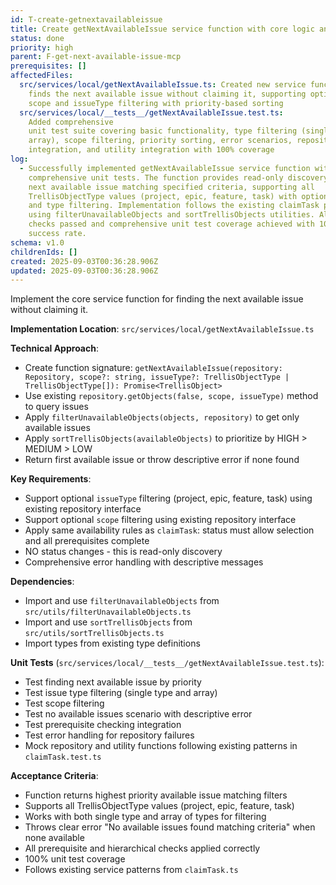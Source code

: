```yaml
---
id: T-create-getnextavailableissue
title: Create getNextAvailableIssue service function with core logic and unit tests
status: done
priority: high
parent: F-get-next-available-issue-mcp
prerequisites: []
affectedFiles:
  src/services/local/getNextAvailableIssue.ts: Created new service function that
    finds the next available issue without claiming it, supporting optional
    scope and issueType filtering with priority-based sorting
  src/services/local/__tests__/getNextAvailableIssue.test.ts:
    Added comprehensive
    unit test suite covering basic functionality, type filtering (single and
    array), scope filtering, priority sorting, error scenarios, repository
    integration, and utility integration with 100% coverage
log:
  - Successfully implemented getNextAvailableIssue service function with
    comprehensive unit tests. The function provides read-only discovery of the
    next available issue matching specified criteria, supporting all
    TrellisObjectType values (project, epic, feature, task) with optional scope
    and type filtering. Implementation follows the existing claimTask pattern
    using filterUnavailableObjects and sortTrellisObjects utilities. All quality
    checks passed and comprehensive unit test coverage achieved with 100% test
    success rate.
schema: v1.0
childrenIds: []
created: 2025-09-03T00:36:28.906Z
updated: 2025-09-03T00:36:28.906Z
---
```


Implement the core service function for finding the next available issue without claiming it.

**Implementation Location**: `src/services/local/getNextAvailableIssue.ts`

**Technical Approach**:

- Create function signature: `getNextAvailableIssue(repository: Repository, scope?: string, issueType?: TrellisObjectType | TrellisObjectType[]): Promise<TrellisObject>`
- Use existing `repository.getObjects(false, scope, issueType)` method to query issues
- Apply `filterUnavailableObjects(objects, repository)` to get only available issues
- Apply `sortTrellisObjects(availableObjects)` to prioritize by HIGH > MEDIUM > LOW
- Return first available issue or throw descriptive error if none found

**Key Requirements**:

- Support optional `issueType` filtering (project, epic, feature, task) using existing repository interface
- Support optional `scope` filtering using existing repository interface
- Apply same availability rules as `claimTask`: status must allow selection and all prerequisites complete
- NO status changes - this is read-only discovery
- Comprehensive error handling with descriptive messages

**Dependencies**:

- Import and use `filterUnavailableObjects` from `src/utils/filterUnavailableObjects.ts`
- Import and use `sortTrellisObjects` from `src/utils/sortTrellisObjects.ts`
- Import types from existing type definitions

**Unit Tests** (`src/services/local/__tests__/getNextAvailableIssue.test.ts`):

- Test finding next available issue by priority
- Test issue type filtering (single type and array)
- Test scope filtering
- Test no available issues scenario with descriptive error
- Test prerequisite checking integration
- Test error handling for repository failures
- Mock repository and utility functions following existing patterns in `claimTask.test.ts`

**Acceptance Criteria**:

- Function returns highest priority available issue matching filters
- Supports all TrellisObjectType values (project, epic, feature, task)
- Works with both single type and array of types for filtering
- Throws clear error "No available issues found matching criteria" when none available
- All prerequisite and hierarchical checks applied correctly
- 100% unit test coverage
- Follows existing service patterns from `claimTask.ts`
